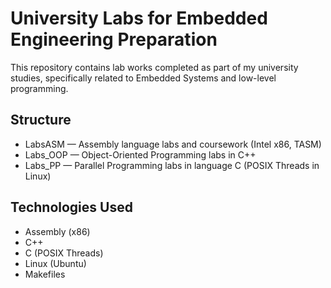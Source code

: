 # University Labs for Embedded Engineering Preparation

This repository contains lab works completed as part of my university studies, specifically related to Embedded Systems and low-level programming.

## Structure

- LabsASM — Assembly language labs and coursework (Intel x86, TASM)
- Labs_OOP — Object-Oriented Programming labs in C++
- Labs_PP — Parallel Programming labs in language C (POSIX Threads in Linux)

## Technologies Used

- Assembly (x86)
- C++
- C (POSIX Threads)
- Linux (Ubuntu)
- Makefiles
